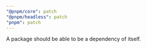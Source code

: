 ```yaml
---
"@pnpm/core": patch
"@pnpm/headless": patch
"pnpm": patch
---
```


A package should be able to be a dependency of itself.
